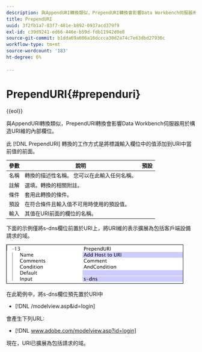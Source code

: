 ```yaml
---
description: 與AppendURI轉換類似，PrependURI轉換會影響Data Workbench伺服器用於構造URI維的內部欄位。
title: PrependURI
uuid: 3f2fb1a7-83f7-481e-b892-0937acd379f9
exl-id: c39d9241-ed66-446e-b59d-fdb11942d0e8
source-git-commit: b1dda69a606a16dccca30d2a74c7e63dbd27936c
workflow-type: tm+mt
source-wordcount: '183'
ht-degree: 6%

---
```


# PrependURI{#prependuri}

{{eol}}

與AppendURI轉換類似，PrependURI轉換會影響Data Workbench伺服器用於構造URI維的內部欄位。

此 [!DNL PrependURI] 轉換的工作方式是將標識輸入欄位中的值添加到URI中當前值的前面。

| 參數 | 說明 | 預設 |
|---|---|---|
| 名稱 | 轉換的描述性名稱。 您可以在此輸入任何名稱。 |  |
| 註解 | 選填。轉換的相關附註。 |  |
| 條件 | 套用此轉換的條件。 |  |
| 預設 | 在符合條件且輸入值不可用時使用的預設值。 |  |
| 輸入 | 其值在URI前面的欄位的名稱。 |  |

下面的示例僅將s-dns欄位前置於URI上，將URI維的表示擴展為包括客戶端設備請求的域。

![](assets/cfg_TransformationType_PrependURI.png)

在此範例中，將s-dns欄位預先置於URI中

* [!DNL /modelview.asp&id=login]

會產生下列URL:

* [!DNL www.adobe.com/modelview.asp?id=login]

現在，URI已擴展為包括請求的域。
